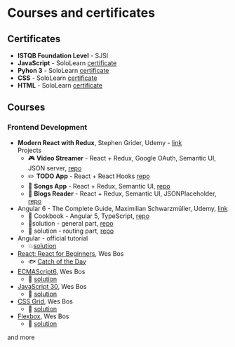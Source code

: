 # Courses and certificates

## Certificates
- <strong>ISTQB Foundation Level</strong> - SJSI
- <strong>JavaScript</strong> - SoloLearn [certificate](https://www.sololearn.com/Certificate/1024-18451704/pdf/)
- <strong>Pyhon 3</strong> - SoloLearn [certificate](https://www.sololearn.com/Certificate/1073-18451704/pdf/)
- <strong>CSS</strong> - SoloLearn [certificate](https://www.sololearn.com/Certificate/1023-18451704/pdf/)
- <strong>HTML</strong> - SoloLearn [certificate](https://www.sololearn.com/Certificate/1014-18451704/pdf/)

## Courses

### Frontend Development
- <strong>Modern React with Redux</strong>, Stephen Grider, Udemy - [link](https://www.udemy.com/share/100YAOBUAcc11bTHw=/)<br/>
     Projects 
   - :video_game: <strong>Video Streamer</strong> -  React + Redux, Google OAuth, Semantic UI, JSON server, [repo](https://github.com/wroclawianka/video-streamer) 
   - :pencil2: <strong>TODO App</strong> -  React + React Hooks [repo](https://github.com/wroclawianka/react-hooks-todo-app)
   - :musical_note: <strong>Songs App</strong> -  React + Redux, Semantic UI, [repo](https://github.com/wroclawianka/songs-app)
   - :page_with_curl: <strong>Blogs Reader</strong> - React + Redux, Semantic UI, JSONPlaceholder, [repo](https://github.com/wroclawianka/blogs-reader)
- Angular 6 - The Complete Guide, Maximilian Schwarzmüller, Udemy, [link](https://www.udemy.com/share/100YzMBUAcc11bTHw=/)
   - :pizza: Cookbook - Angular 5, TypeScript, [repo](https://github.com/wroclawianka/cookbook)
   - :book:solution - general part, [repo](https://github.com/wroclawianka/angular-learning-udemy)
   - :link: solution - routing part, [repo](https://github.com/wroclawianka/angular-learning-routing)
- Angular - official tutorial 
    - :boom:[solution](https://github.com/wroclawianka/angular2.0_heroes-tutorial)
- [React: React for Beginners](https://reactforbeginners.com/), Wes Bos
   - :fish: [Catch of the Day](https://github.com/wroclawianka/catch-of-the-day_react-learning)
- [ECMAScript6](https://es6.io/), Wes Bos
   - :closed_book: [solution](https://github.com/wroclawianka/ES6-learning)
- [JavaScript 30](https://javascript30.com/), Wes Bos
   - :orange_book: [solution](https://github.com/wroclawianka/javaScript-learning)
- [CSS Grid](https://cssgrid.io/), Wes Bos
    - :blue_book: [solution](https://github.com/wroclawianka/css-tricks)
- [Flexbox](https://flexbox.io/), Wes Bos
    - :green_book: [solution](https://github.com/wroclawianka/css-tricks)

and more
